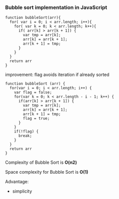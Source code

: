 ### Bubble sort implementation in JavaScript

```
function bubbleSort(arr){
  for( var i = 0; i < arr.length; i++){
    for( var k = 0; k < arr.length; k++){
      if( arr[k] > arr[k + 1]) {
        var tmp = arr[k];
        arr[k] = arr[k + 1];
        arr[k + 1] = tmp;
      }
    }
  }
  return arr
}
```

improvement: flag avoids iteration if already sorted

```
function bubbleSort (arr) {
  for(var i = 0; i < arr.length; i++) {
    var flag = false;
    for(var k = 0; k < arr.length - i - 1; k++) {
      if(arr[k] > arr[k + 1]) {
        var tmp = arr[k];
        arr[k] = arr[k + 1];
        arr[k + 1] = tmp;
        flag = true;
      }
    }
    if(!flag) {
      break;
    }
  }
  return arr
}
```

Complexity of Bubble Sort is **O(n2)**

Space complexity for Bubble Sort is **O(1)**

Advantage:
* simplicity
